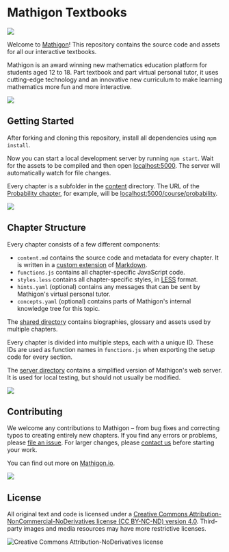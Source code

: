 # Mathigon Textbooks

![](https://mathigon.org/images/hero.png)

Welcome to [Mathigon](https://mathigon.org)! This repository contains the source
code and assets for all our interactive textbooks.

Mathigon is an award winning new mathematics education platform for students
aged 12 to 18. Part textbook and part virtual personal tutor, it uses
cutting-edge technology and an innovative new curriculum to make learning
mathematics more fun and more interactive.

![](https://mathigon.org/images/unused/divider-1.png)


## Getting Started

After forking and cloning this repository, install all dependencies using
`npm install`.

Now you can start a local development server by running `npm start`. Wait for
the assets to be compiled and then open [localhost:5000](http://localhost:5000).
The server will automatically watch for file changes.

Every chapter is a subfolder in the [content](content) directory. The URL of the
[Probability chapter](content/probability), for example, will be
[localhost:5000/course/probability](http://localhost:5000/course/probability).

![](https://mathigon.org/images/unused/divider-2.png)


## Chapter Structure

Every chapter consists of a few different components:

* `content.md` contains the source code and metadata for every chapter. It is
  written in a [custom extension](http://mathigon.io/markdown) of
  [Markdown](https://github.com/adam-p/markdown-here/wiki/Markdown-Cheatsheet).
* `functions.js` contains all chapter-specific JavaScript code.
* `styles.less` contains all chapter-specific styles, in
  [LESS](http://lesscss.org/) format.
* `hints.yaml` (optional) contains any messages that can be sent by Mathigon's
  virtual personal tutor.
* `concepts.yaml` (optional) contains parts of Mathigon's internal knowledge
  tree for this topic.

The [shared directory](content/shared) contains biographies, glossary and assets
used by multiple chapters.

Every chapter is divided into multiple steps, each with a unique ID. These IDs
are used as function names in `functions.js` when exporting the setup code
for every section.

The [server directory](server) contains a simplified version of Mathigon's web
server. It is used for local testing, but should not usually be modified.

![](https://mathigon.org/images/unused/divider-3.png)


## Contributing

We welcome any contributions to Mathigon – from bug fixes and correcting typos
to creating entirely new chapters. If you find any errors or problems, please
[file an issue](https://github.com/mathigon/textbooks/issues). For larger
changes, please [contact us](mailto:dev@mathigon.org) before starting your work.

You can find out more on [Mathigon.io](http://mathigon.io).

![](https://mathigon.org/images/unused/divider-4.png)


## License

All original text and code is licensed under a [Creative Commons
Attribution-NonCommercial-NoDerivatives license (CC BY-NC-ND)
version 4.0](https://spdx.org/licenses/CC-BY-NC-ND-4.0.html). Third-party images
and media resources may have more restrictive licenses.

![Creative Commons Attribution-NoDerivatives
license](https://licensebuttons.net/l/by-nc-nd/4.0/88x31.png "CC BY-NC-SA")
